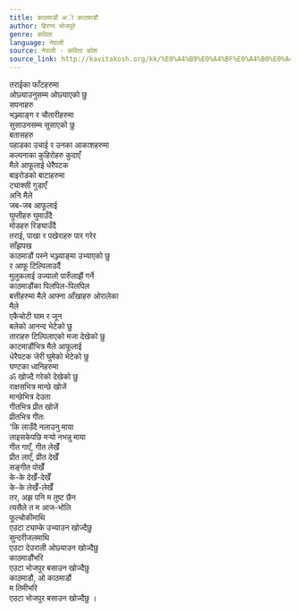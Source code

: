 ```yaml
---
title: काठमाडौं अो काठमाडौं
author: हिरण्य भोजपुरे
genre: कविता
language: नेपाली
source: नेपाली - कविता कोश
source_link: http://kavitakosh.org/kk/%E0%A4%B9%E0%A4%BF%E0%A4%B0%E0%A4%A3%E0%A5%8D%E0%A4%AF_%E0%A4%AD%E0%A5%8B%E0%A4%9C%E0%A4%AA%E0%A5%81%E0%A4%B0%E0%A5%87
---
```


तराईका फाँटहरुमा  
ओछ्याउनुसम्म ओछ्याएको छु  
सपनाहरु  
भञ्ज्याङ्ग र चौतारीहरुमा  
सुसाउनसम्म सुसाएको छु  
बतासहरु  
पहाडका उचाई र उनका आकाशहरुमा  
कल्पनाका कुहिरोहरु कुदाएँ  
मैले आफूलाई धेरैपटक  
बाइरोडको बाटाहरुमा  
ट्याक्सी गुडाएँ  
अनि मैले  
जब-जब आफूलाई  
घुम्तीहरु घुमाउँदै  
मोडहरु रिङ्याउँदै  
तराई, पाखा र पखेराहरु पार गरेर  
साँझपख  
काठमाडौं पस्ने भञ्ज्याङ्मा उभ्याएको छु  
र आफू टिल्पिलाउदैं  
मुलुकलाई उज्यालो पारुँलाझैं गर्ने  
काठमाडौंका पिलपिल-पिलपिल  
बत्तीहरुमा मैले आफ्ना आँखाहरु ओरालेका  
मैले  
एकैचोटी घाम र जून  
बलेको आनन्द भेटेको छु  
ताराहरु टिल्पिलाएको मजा देखेको छु  
काटमाडौंभित्र मैले आफूलाई  
धेरैपटक जेरी घुमेको भेटेको छु  
घण्टका ध्वनिहरुमा  
ॐ खोज्दै गरेको देखेको छु  
राक्षसभित्र मान्छे खोजें  
मान्छेभित्र देउता  
गीतभित्र प्रीत खोजें  
प्रीतभित्र गीतः  
'कि लाउँदै नलाउनु माया  
लाइसकेपछि मर्‍यो नभन्नु माया  
गीत गाएँ, गीत लेखेँ  
प्रीत लाएँ, प्रीत देखेँ  
सङ्गीत पोखेँ  
के-के देखेँ-देखेँ  
के-के लेखेँ-लेखेँ  
तर, अझ पनि म तुष्ट छैन  
त्यसैले त म आज-भोलि  
फूल्चोकीमाथि  
एउटा ट्याम्के उभ्याउन खोज्दैछु  
सुन्दरीजलमाथि  
एउटा देउराली ओछ्याउन खोज्दैछु  
काठमाडौंभरि  
एउटा भोजपुर बसाउन खोज्दैछु  
काठमाडौ, ओ काठमाडौं  
म तिमीभरि  
एउटा भोजपुर बसाउन खोज्दैछु ।

